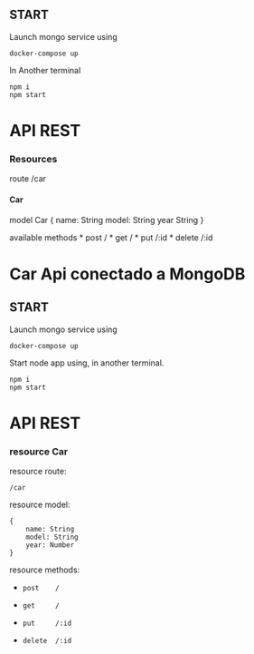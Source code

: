
## START

Launch mongo service using
```
docker-compose up
```

In Another terminal
```
npm i
npm start
```

# API REST

### Resources

route /car

#### Car 

model Car
    {
        name: String
        model: String
        year String
    }


available methods
    * post    /
    * get     /
    * put     /:id
    * delete  /:id


# Car Api conectado a MongoDB

## START

Launch mongo service using
```
docker-compose up
```

Start node app using, in another terminal.
```
npm i
npm start
```

# API REST

### resource Car

resource route: 

```
/car
```
resource model:
```
{
    name: String
    model: String
    year: Number
}
```

resource methods: 
*     post    /
*     get     /
*     put     /:id
*     delete  /:id
